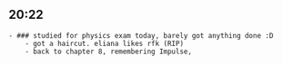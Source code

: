 ## 20:22
	- ### studied for physics exam today, barely got anything done :D
		- got a haircut. eliana likes rfk (RIP)
		- back to chapter 8, remembering Impulse,